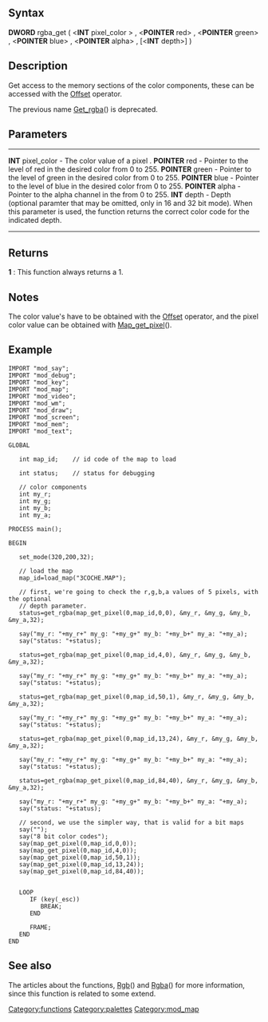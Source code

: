 Syntax
------

**DWORD** rgba\_get ( &lt;**INT** pixel\_color &gt; , &lt;**POINTER**
red&gt; , &lt;**POINTER** green&gt; , &lt;**POINTER** blue&gt; ,
&lt;**POINTER** alpha&gt; , \[&lt;**INT** depth&gt;\] )

Description
-----------

Get access to the memory sections of the color components, these can be
accessed with the [Offset](Offset "wikilink") operator.

The previous name [Get\_rgba](Get_rgba "wikilink")() is deprecated.

Parameters
----------

  ---------------------- --------------------------------------------------------------------------------------------------------------------------------------------------------------------------------
  **INT** pixel\_color   - The color value of a pixel .
  **POINTER** red        - Pointer to the level of red in the desired color from 0 to 255.
  **POINTER** green      - Pointer to the level of green in the desired color from 0 to 255.
  **POINTER** blue       - Pointer to the level of blue in the desired color from 0 to 255.
  **POINTER** alpha      - Pointer to the alpha channel in the from 0 to 255.
  **INT** depth          - Depth (optional paramter that may be omitted, only in 16 and 32 bit mode). When this parameter is used, the function returns the correct color code for the indicated depth.
  ---------------------- --------------------------------------------------------------------------------------------------------------------------------------------------------------------------------

Returns
-------

**1** : This function always returns a 1.

Notes
-----

The color value's have to be obtained with the
[Offset](Offset "wikilink") operator, and the pixel color value can be
obtained with [Map\_get\_pixel](Map_get_pixel "wikilink")().

Example
-------

    IMPORT "mod_say";
    IMPORT "mod_debug";
    IMPORT "mod_key";
    IMPORT "mod_map";
    IMPORT "mod_video";
    IMPORT "mod_wm";
    IMPORT "mod_draw";
    IMPORT "mod_screen";
    IMPORT "mod_mem";
    IMPORT "mod_text";

    GLOBAL

       int map_id;    // id code of the map to load

       int status;    // status for debugging
       
       // color components
       int my_r;      
       int my_g;
       int my_b; 
       int my_a;
       
    PROCESS main();

    BEGIN

       set_mode(320,200,32);
       
       // load the map
       map_id=load_map("3COCHE.MAP");
       
       // first, we're going to check the r,g,b,a values of 5 pixels, with the optional
       // depth parameter.
       status=get_rgba(map_get_pixel(0,map_id,0,0), &my_r, &my_g, &my_b, &my_a,32);
       
       say("my_r: "+my_r+" my_g: "+my_g+" my_b: "+my_b+" my_a: "+my_a);  
       say("status: "+status);
       
       status=get_rgba(map_get_pixel(0,map_id,4,0), &my_r, &my_g, &my_b, &my_a,32);
       
       say("my_r: "+my_r+" my_g: "+my_g+" my_b: "+my_b+" my_a: "+my_a);  
       say("status: "+status);
       
       status=get_rgba(map_get_pixel(0,map_id,50,1), &my_r, &my_g, &my_b, &my_a,32);
       
       say("my_r: "+my_r+" my_g: "+my_g+" my_b: "+my_b+" my_a: "+my_a);  
       say("status: "+status);
       
       status=get_rgba(map_get_pixel(0,map_id,13,24), &my_r, &my_g, &my_b, &my_a,32);
       
       say("my_r: "+my_r+" my_g: "+my_g+" my_b: "+my_b+" my_a: "+my_a);  
       say("status: "+status);
       
       status=get_rgba(map_get_pixel(0,map_id,84,40), &my_r, &my_g, &my_b, &my_a,32);
       
       say("my_r: "+my_r+" my_g: "+my_g+" my_b: "+my_b+" my_a: "+my_a);  
       say("status: "+status);
      
       // second, we use the simpler way, that is valid for a bit maps
       say("");
       say("8 bit color codes");
       say(map_get_pixel(0,map_id,0,0));
       say(map_get_pixel(0,map_id,4,0));
       say(map_get_pixel(0,map_id,50,1));
       say(map_get_pixel(0,map_id,13,24));
       say(map_get_pixel(0,map_id,84,40));

       
       LOOP
          IF (key(_esc))
             BREAK;
          END
                      
          FRAME;
       END
    END

See also
--------

The articles about the functions, [Rgb](Rgb "wikilink")() and
[Rgba](Rgba "wikilink")() for more information, since this function is
related to some extend.

<Category:functions> <Category:palettes> <Category:mod_map>
